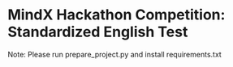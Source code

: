 # MindX Hackathon Competition: Standardized English Test

Note: Please run prepare_project.py and install requirements.txt 

